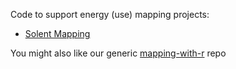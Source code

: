 Code to support energy (use) mapping projects:

 * [Solent Mapping](https://dataknut.github.io/energyMapping/)

You might also like our generic [mapping-with-r](https://dataknut.github.io/mapping-with-r/) repo
